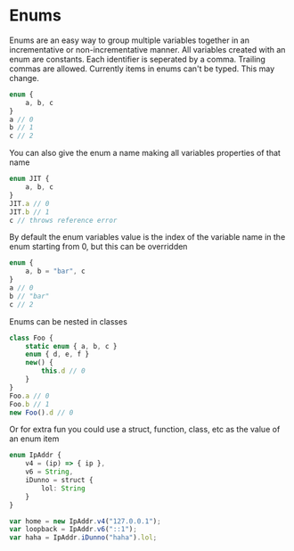 # Enums
Enums are an easy way to group multiple variables together in an incrementative or non-incrementative manner. All variables created with an enum are constants. Each identifier is seperated by a comma. Trailing commas are allowed. Currently items in enums can't be typed. This may change.
```ts
enum {
    a, b, c
}
a // 0
b // 1
c // 2
```
You can also give the enum a name making all variables properties of that name
```ts
enum JIT {
    a, b, c
}
JIT.a // 0
JIT.b // 1
c // throws reference error
```
By default the enum variables value is the index of the variable name in the enum starting from 0, but this can be overridden
```ts
enum {
    a, b = "bar", c
}
a // 0
b // "bar"
c // 2
```
Enums can be nested in classes
```ts
class Foo {
    static enum { a, b, c }
    enum { d, e, f }
    new() {
        this.d // 0
    }
}
Foo.a // 0
Foo.b // 1
new Foo().d // 0
```
Or for extra fun you could use a struct, function, class, etc as the value of an enum item
```ts
enum IpAddr {
    v4 = (ip) => { ip },
    v6 = String,
    iDunno = struct {
        lol: String
    }
}

var home = new IpAddr.v4("127.0.0.1");
var loopback = IpAddr.v6("::1");
var haha = IpAddr.iDunno("haha").lol;
```

